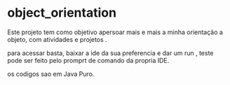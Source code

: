 # object_orientation

Este  projeto tem como  objetivo apersoar  mais e mais a minha orientação a objeto,  com  atividades  e projetos .

para acessar basta, baixar a ide da sua preferencia  e  dar um run ,  teste pode ser feito pelo promprt de comando da propria IDE.

os codigos sao em  Java Puro.
